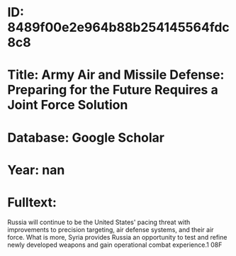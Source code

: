 # ID: 8489f00e2e964b88b254145564fdc8c8
# Title: Army Air and Missile Defense: Preparing for the Future Requires a Joint Force Solution
# Database: Google Scholar
# Year: nan
# Fulltext:
Russia will continue to be the United States' pacing threat with improvements to precision targeting, air defense systems, and their air force.
What is more, Syria provides Russia an opportunity to test and refine newly developed weapons and gain operational combat experience.1 08F
